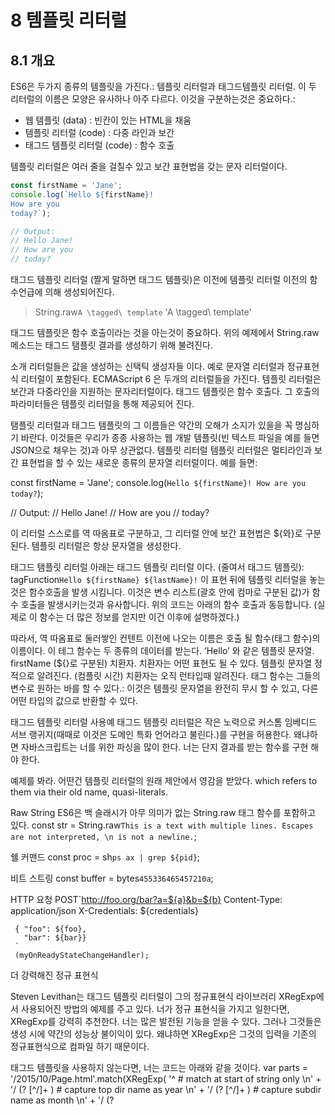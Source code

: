 # 8 템플릿 리터럴

## 8.1 개요
ES6은 두가지 종류의 템플릿을 가진다.: 템플릿 리터럴과 태그드템플릿 리터럴. 이 두 리터럴의 이름은 모양은 유사하나 아주 다르다. 이것을 구분하는것은 중요하다.:

* 웹 템플릿 (data) : 빈칸이 있는 HTML을 채움
* 템플릿 리터럴 (code) : 다중 라인과 보간
* 태그드 템플릿 리터럴 (code) : 함수 호출

템플릿  리터럴은 여러 줄을 걸칠수 있고 보간 표현법을 갖는 문자 리터럴이다.

```javascript
const firstName = 'Jane';
console.log(`Hello ${firstName}!
How are you
today?`);

// Output:
// Hello Jane!
// How are you
// today?
```

태그드 템플릿 리터럴 (짤게 말하면 태그드 템플릿)은 이전에 템플릿 리터럴 이전의 함수언급에 의해 생성되어진다.

> String.raw`A \tagged\ template`
'A \\tagged\\ template'

태그드 템플릿은 함수 호출이라는 것을 아는것이 중요하다. 위의 예제에서 String.raw 메소드는 태그드 탬플릿 결과를 생성하기 위해 불려진다.

소개
 리터럴들은 값을 생성하는 신택틱 생성자들 이다. 예로 문자열 리터럴과 정규표현식 리터럴이 포함된다. ECMAScript 6 은 두개의 리터럴들을 가진다.
템플릿 리터럴은 보간과 다중라인을 지원하는 문자리터럴이다.
태그드 템플릿은 함수 호출다. 그 호출의 파라미터들은 템플릿 리터럴을 통해 제공되어 진다.

탬플릿 리터럴과 태그드 템플릿의 그 이름들은 약간의 오해가 소지가 있을을 꼭 명심하기 바란다. 이것들은 우리가 종종 사용하는 웹 개발 템플릿(빈 텍스트 파일을 예를 들면 JSON으로 채우는 것)과 아무 상관없다.
템플릿 리터럴
템플릿 리터럴은 멀티라인과 보간 표현법을 할 수 있는 새로운 종류의 문자열 리터럴이다.
예를 들면:

const firstName = 'Jane';
console.log(`Hello ${firstName}!
How are you
today?`);

// Output:
// Hello Jane!
// How are you
// today?

이 리터럴 스스로를 역 따옴표로 구분하고, 그 리터럴 안에 보간 표현법은 ${와}로 구분된다. 템플릿 리터럴은 항상 문자열을 생성한다.

태그드 탬플릿 리터럴
아래는 태그드 템플릿 리터럴 이다. (줄여서 태그드 템플릿):
tagFunction`Hello ${firstName} ${lastName}!`
이 표현 뒤에 템플릿 리터럴을 놓는 것은 함수호출을 발생 시킴니다. 이것은 변수 리스트(괄호 안에 컴마로 구분된 값)가 함수 호출을 발생시키는것과 유사합니다. 위의 코드는 아래의 함수 호출과 동등합니다. (실제로 이 함수는 더 많은 정보를 얻지만 이건 이후에 설명하겠다.)

따라서, 역 따옴표로 둘러쌓인 컨텐트 이전에 나오는 이름은 호출 될 함수(태그 함수)의 이름이다. 이 테그 함수는 두 종류의 데이터를 받는다.
‘Hello’ 와 같은 템플릿 문자열.
firstName (${}로 구분된) 치환자. 치환자는 어떤 표현도 될 수 있다.
템플릿 문자열 정적으로 알려진다. (컴플릿 시간) 치환자는 오직 런타입때 알려진다. 태그 함수는 그들의 변수로 원하는 바를 할 수 있다.: 이것은 템플릿 문자열을 완전히 무시 할 수 있고, 다른 어떤 타입의 값으로 반환할 수 있다.

태그드 템플릿 리터럴 사용예
태그드 템플릿 리터럴은 작은 노력으로 커스톰 임베디드 서브 랭귀지(때때로 이것은 도메인 특화 언어라고 불린다.)를 구현을 허용한다. 왜냐하면 자바스크립트는 너를 위한 파싱을 많이 한다. 너는 단지 결과를 받는 함수를 구현 해야 한다.

예제를 봐라. 어떤건 템플릿 리터럴의 원래 제안에서 영감을 받았다. which refers to them via their old name, quasi-literals.

Raw String
ES6은 백 슬래시가 아무 의미가 없는 String.raw 태그 함수를 포함하고 있다.
const str = String.raw`This is a text
with multiple lines.
Escapes are not interpreted,
\n is not a newline.`;

쉘 커맨드
const proc = sh`ps ax | grep ${pid}`;

비트 스트링
const buffer = bytes`455336465457210a`;

HTTP 요청
POST`http://foo.org/bar?a=${a}&b=${b}
     Content-Type: application/json
     X-Credentials: ${credentials}

     { "foo": ${foo},
       "bar": ${bar}}
     `
     (myOnReadyStateChangeHandler);

더 강력해진 정규 표현식

Steven Levithan는 태그드 템플릿 리터럴이 그의 정규표현식 라이브러리 XRegExp에서 사용되어진 방법의 예제를 주고 있다.
너가 정규 표현식을 가지고 일한다면, XRegExp를 강력히 추천한다. 너는 많은 발전된 기능을 얻을 수 있다. 그러나 그것들은 생성 시에 약간의 성능상 불이익이 있다. 왜냐하면 XRegExp은 그것의 입력을 기존의 정규표현식으로 컴파일 하기 때문이다.

태그드 템플릿을 사용하지 않는다면, 너는 코드는 아래와 같을 것이다.
var parts = '/2015/10/Page.html'.match(XRegExp(
  '^ # match at start of string only \n' +
  '/ (?<year> [^/]+ ) # capture top dir name as year \n' +
  '/ (?<month> [^/]+ ) # capture subdir name as month \n' +
  '/ (?<title> [^/]+ ) # capture base name as title \n' +
  '\\.html? $ # .htm or .html file ext at end of path ', 'x'
));

console.log(parts.year); // 2015

우리는 XRegExp가 제공된 이름 있는 그룹(year, month, title)과x 플래그를 볼 수 있다.  그 플래그가 있으면 대부분의 화이트스페이스를 무시하고 주석을 삽입 할 수 있다.
문자열 리터럴이 여기서 잘 동작하지 않는 두가지 이유가 있다. 첫째는 우리는 모든 정규표현식은 문자열 리터럴의 특수문자 처리를 위한 백슬래쉬가 두번 쓴 정규표현식 형태를 사용해야 한다. 둘째로 다중 라인처리가 성가시다. 추가적인문자들 대신에 너는 아마도 라인 마지막에 백슬래쉬를 쓸 것이다. 그러나 그것들은 다루기 힘들고 너는 여전히  \n을 통해 새로운 라인을 나타내야 한다. 이 두가지 문제들로 태그드 템플릿을 사용해라.

var parts = '/2015/10/Page.html'.match(XRegExp.rx`
    ^ # match at start of string only
    / (?<year> [^/]+ ) # capture top dir name as year
    / (?<month> [^/]+ ) # capture subdir name as month
    / (?<title> [^/]+ ) # capture base name as title
    \.html? $ # .htm or .html file ext at end of path
`);

태그드 탬플릿은 또한 우리에게 ${v}을 통해 v값을 삽입할수 있게 한다. 나는 정규표현식 라이브러리에 문자열을 이스케이프 하고 정규표현식 축약어를 삽입하는 것을 기대하고 있다.

var str   = 'really?';
var regex = XRegExp.rx`(${str})*`;

이것은 아래에 해당 될 것이다.

var regex = XRegExp.rx`(really\?)*`;

쿼리 언어
예를 들면:
$`a.${className}[href=~'//${domain}/']`

이 돔 쿼리는 모든 a 태그와 css class 가 className이고, url이 주어진 domain인 것을 찾는다. 이 태그 함수 $는 인자들은 정확하게 이스케이프 하고, 문자열 연결 보다 더 안전한 접근을 보장한다.
React JSX를 통한 태그드 템플릿
페이스북 리엑트는 “사용자 인터페이스를 구축하는 자바스크립트 라이브러리” 이다. 이것은 추가적인 언어 확장인 JSX를 가진다. JSX는 너가 유저인터페이스를 위한 버추얼돔 트리를 만들 수 있게 한다. 이 확장은 너의 코드를 더 간결하게 하지만 이것은 비표준이고 다른 자바스크립트 생태계를 호환성을 파괴한다.
t7.js 라이브러리는 JSX와 다른 대안을 제공한다. t7 사용을 보자:
t7.module(function(t7) {
  function MyWidget(props) {
    return t7`
      <div>
        <span>I'm a widget ${ props.welcome }</span>
      </div>
    `;
  }

  t7.assign('Widget', MyWidget);

  t7`
    <div>
      <header>
        <Widget welcome="Hello world" />
      </header>
    </div>
  `;
});

“Why not Template Literals?”를 보면, 리엑트 팀은 왜 템플릿 리터럴을 사용하지 않은지에 대해 설명한다. 하나의 문제는 태그 템플릿안의 구성요소에 접근합니다. 예를 들면 위의 예제에서 MyWidget은 두번제 태그드 템플릿에 의해 접근 되어 진다. 하나의 자세한 방법은
<${MyWidget} welcome="Hello world" />
대신, t7.js는 t7.assign()을 통해 채워진 레지스트리를 사용한다. 이것은 여분의 설정을 요구하지만 템플릿 리터럴은 보기 좋고, 특히 시작과 닫는 태그가 그렇다.

페이스북 GraphQL
페이스북 Relay는 “데이터 주도 React 어플리케이션 구축을 위한 자바스크립트 프레임웍” 이다. 그 부분 중 하나는 GraphQL 질의어 이다. 이것의 쿼리는 템플릿 태그(Relay.QL)를 통해 생성될 수 있다. 예를 들면
 class TeaStore extends React.Component {
  render() {
    return <ul>
      {this.props.store.teas.map(
        tea => <Tea tea={tea} />
      )}
    </ul>;
  }
}
TeaStore = Relay.createContainer(TeaStore, {
  fragments: { // (A)
    store: () => Relay.QL`
      fragment on Store {
        teas { ${Tea.getFragment('tea')} },
      }
    `,
  },
});
이 쿼리는 fragments를 통해 생성되고 리액스 컴포넌트인 TeaStore에 붙착된다. 그 쿼리의 결과는 this.props.store에 들어간다.
여기 쿼리 수행 결과 데이터가 있다:
const STORE = {
  teas: [
    {name: 'Earl Grey Blue Star', steepingTime: 5},
    ···
  ],
};
텍스트 지역화 (L10N)
이 색션은 다른 언어와 다른 지역을 지원하는 텍스트 지역화에 대한 간단한 접근을 설명한다. (숫자, 시간등 포멧 방법) 주어진 메세지를 봐라
alert(msg`Welcome to ${siteName}, you are visitor
          number ${visitorNumber}:d!`);
태그 함수 msg는 아래와 같이 동작할 것이다.
첫째 리터럴 부분은 테이블에서 번역을 찾기위해 사용될 수 있는 문자열을 형성하기 위에 연결된다. 문자열을 찾는 예를 보자
'Welcome to {0}, you are visitor number {1}!'
독일어로 번역을 예를 들면
'Besucher Nr. {1}, willkommen bei {0}!'
영어 “번역” 거희 문자열 조회와 동일 하다.

둘째, 조회 결과는 치환을 표현하는데 사용된다. 왜냐하면 조회 결과는 치환의 순서를 재배열 할 수 있는색인을 포함하기 때문이다. 독일어로 하면 방문자 수가 싸이트 이름 보다 앞에 온다. 그 치환물들은 형성하는 방법은 :d와 같은 주석을 통해 영향을 미칠 수 있다. 그 주석은 visitorNumber를 위해 사용 되어진 지역 특화 수 구분자를 의미 하는 것 이다. 따라서 영어 결과는
Welcome to ACME Corp., you are visitor number 1,300!
독일어 결과는 
Besucher Nr. 1.300, willkommen bei ACME Corp.!

Text templating via untagged template literals
우리가 원하는 테이블안에 데이터를 표현된 HTML 생성을 말해 보자.
const data = [
    { first: '<Jane>', last: 'Bond' },
    { first: 'Lars', last: '<Croft>' },
];
const data = [
    { first: '<Jane>', last: 'Bond' },
    { first: 'Lars', last: '<Croft>' },
];
이전 설명에 따르면 템플릿 리터럴은 템플릿이 아니다. 그들은 즉시 실행 코드이고,  너가 데이터를 적용할 수 있는 빈칸이 있는 텍스트는 아니다. 이 뒷부분의 설명은 우리에서 어떻게 우리가 탬플릿 리터럴을 실제 템플릿으로 변할 수 있는 방법의 힌트를 준다. 이 것은 마치 함수의 모양처럼 보인다(data in text out). 자 템플릿 tmpl을 데이터를 문자열로 바꾸는 함수처럼 구현해 보자.
const tmpl = addrs => `
    <table>
    ${addrs.map(addr => `
        <tr><td>${addr.first}</td></tr>
        <tr><td>${addr.last}</td></tr>
    `).join('')}
    </table>
`;
console.log(tmpl(data));
// Output:
// <table>
//
//     <tr><td><Jane></td></tr>
//     <tr><td>Bond</td></tr>
//
//     <tr><td>Lars</td></tr>
//     <tr><td><Croft></td></tr>
//
// </table>
 바깥쪽 템플릿 리터럴은 <table> </table> 묶음을 제공한다. 안쪽, 우리는 문자열 배열의 결합을 통해 문자열로 처리된 자바스크립트 코드를 끼워 넣는다. 이 배열은 두 개의 테이블 열을 각 주소를 맴핑을 통해 생성된다. 일반 택스트 조각들 <Jane>과 <Croft>는 적절히 익스케이프 되지 않음을 주의하라. 다음 섹션에서 태그드 템플릿을 통한 방법을 설명한다.

내가 생성하는 코드에서 이 기술을 사용해야 합니까?
이것은 작은 템플릿 작업을 하기 유용하고 빠른 답이다. 큰 작업을 위해서는 너는 아마도 더 강력한 답 마치 Handlbars.js나 리액트에서 사용된 JSX 신택스를 원할지 모른다.

HTML 템플링을 위한 태그 함수
우리가 이전 섹션에 있는 HTML 템플릿에서 태그 템플릿을 사용하지 않는 것과 비교해 본다면, 테그 템플릿은 두 가지 이점이 있다.
만약 우리가 ${} 앞에 $문자를 붙인다면, 우리는 문자열을 이스케이프 할 수 있다. 이것은 이스케이프 처리가 필요한 문자를 포함하고 있는(<Jane>) 이름에 필요 하다.
그것은 우리를 위해 자동으로 배열을 join() 할 수 있다. 그래서 우리는 우리 스스로 그 메소드를 호출할 필요가 없다.
다음과 같은 템플릿 코드가 보인다. 태그 함수의 이름은 html:
const tmpl = addrs => html`
    <table>
    ${addrs.map(addr => html`
        <tr><td>$${addr.first}</td></tr>
        <tr><td>$${addr.last}</td></tr>
    `)}
    </table>
`;
const data = [
    { first: '<Jane>', last: 'Bond' },
    { first: 'Lars', last: '<Croft>' },
];
console.log(tmpl(data));
// Output:
// <table>
//
//     <tr><td>&lt;Jane&gt;</td></tr>
//     <tr><td>Bond</td></tr>
//
//     <tr><td>Lars</td></tr>
//     <tr><td>&lt;Croft&gt;</td></tr>
//
// </table>
꺽쇠안에 있는 Jane과 Croft는 익스케이프 되었고, 반면에 그것들을 둘러싸고 있는 tr과 td는 이스케이프 되지 않았음을 주목하라.

이 신택스 $${}는 반드시 이스케이스가 필요한 HTML 문자열을 위해 사용된다. 이것은 특별한 방법이 아니다. 이것은 단지 평범한 텍스트 $뒤에 치환자${}가 따라오는 것 이다. 그러므로 태그 함수는 텍스트 치환 전에 선행되기 때문에 어디서 이스케이프 할지 말지를 결정하는 검사를 갖는다.
html의 구현은 뒤에 보여진다.
..  
태그 함수 구현
아래 태그드 함수 리터럴:
tagFunction`lit1\n${subst1} lit2 ${subst2}`
이것은 이 리터럴에 의해 호출을 유발하는 간단한 버전이다.
tagFunction(['lit1\n',  ' lit2 ', ''], subst1, subst2)
정확한 함수 호출은 아래 같이 보인다
// Globally: add template object to per-realm template map
{
    // “Cooked” template strings: backslash is interpreted
    const templateObject = ['lit1\n',  ' lit2 ', ''];
    // “Raw” template strings: backslash is verbatim
    templateObject.raw   = ['lit1\\n', ' lit2 ', ''];

    // The Arrays with template strings are frozen
    Object.freeze(templateObject.raw);
    Object.freeze(templateObject);

    __templateMap__[716] = templateObject;
}

// In-place: invocation of tag function
tagFunction(__templateMap__[716], subst1, subst2)
태그 함수가 받는 두가지 입력 종류가 있다.
 템플릿 문자열: 첫번째 파라미터의 템플릿 객체. 이 객체는 변경불가한 스태틱 부분이다. 너는 “cooked” 템플릿 문자열(\n해석등 이스케이프)과 “raw” 템플릿 문자열(이스케이프 해석 되지 않은)을 얻는다.
치환물:  파라미터 뒤따라와서 전달되는 것. 치환물들은 ${}을 통해 템플릿 리터럴에 끼워진다. 치환물은 동적이고 그것들은 호출시 변경 될 수 있다.

템플릿 문자열의 수는 항상 치환물 더하기 일 이다. 만약 치환물이 리터럴의 제일 처음에 있으면, 빈 템플릿 문자열을 앞에 추가 한다. 만약 치환물이 마지막에 있다면 빈 템플릿 문자열을 뒤에 추가 한다.(위의 예제 처럼)
템플릿 객체의 기본 개념은 동일한 태그드 템플릿은 어려번 수행될 수 있다(예를 들면 루프나 함수안에서). 그 템플릿 객체는 태그 함수가 이전 호출으로 부터 데이터를 캐쉬하는것을 가능하게 한다. 이것은 불필요한 재 계산을 피하기 위해서 인풋소스 #1로 전달 받은 데이터를 객체로 변환한다. 캐싱은 영역(내 생각에는 브라우저 프래임) 별로 발생한다. 즉, site 호출과 영역 당 하나의 템플릿 객체가 있다.
다음은 String.raw를 재구현한 첫번째 예이다.
function raw(strs, ...substs) {
    let result = strs.raw[0];
    for (let [i,subst] of substs.entries()) {
        result += subst;
        result += strs.raw[i+1];
    }
    return result;
}
스펙에서의 태그드 템플릿 리터럴
태그드 템플릿 리터럴 섹션은 어떻게 그들이 함수 호출로 번역되는 지를 설명한다. 분리된 섹션은 어떻게 템플릿 리터럴이 인자들의 리스트로 변환되는지 설명한다. 템플릿 객체와 치환물

태그트 템플릿 리터럴안의 이스케이핑: cooked 대 raw
태그드 템플릿 리터럴 안에서 이스케이핑에 대한 더 많은 규칙이 있다. 왜냐하면 템플릿 문자열(역따옴표 안의 치환물을 제외한 텍스트 조각)는 두개의 cooked와 raw해석이 가능하다. 규칙들은:
cooked와 raw 해석 안에서 $ 기호 앞의 백 슬래시 ${ 치환물의 시작으로서 해석 되어 지는 것을 막는다. 
그러나 raw해석에서 모든 하나의 백슬래시는 언급 되어 진다. 심지어 이스케이프 치환물 일때도
태그 함수 describe는 우리에서 이것이 무슨의미인지 알려준다
function describe(tmplObj, ...substs) {
    console.log('Cooked:', intersperse(tmplObj, substs));
    console.log('Raw:   ', intersperse(tmplObj.raw, substs));
}
function intersperse(tmplStrs, substs) {
    // There is always at least one element in tmplStrs
    let result = tmplStrs[0];
    substs.forEach((subst, i) => {
        result += String(subst);
        result += tmplStrs[i+1];
    });
    return result;
}
자 이 태크 함수를 사용해보자(나는 이 함수 호출의 결과 중 undefined는 보여주지 않았다.)
 > describe`${3+3}`
Cooked: 6
Raw:    6

> describe`\${3+3}`
Cooked: ${3+3}
Raw:    \${3+3}

> describe`\\${3+3}`
Cooked: \6
Raw:    \\6

> describe`\\\${3+3}`
Cooked: \${3+3}
Raw:    \\\${3+3}

언제나 cooked 해석는 치환물을 가지고 있고 raw 해석 또한 그렇습니다. 그러나 raw 해석에서는 리터럴에 있는 모든 백슬래쉬가 나타난다. 만약 백슬래쉬가 ${에 앞선다면 그것은 치환을 막는다.
백슬래시의 다른 발생들은 아래와 유사하게 해석된다.
cooked 모드일때 백슬래시는 문자열 리터럴 처럼 다뤄진다.
raw 모드일때 백슬래시는 그대로 사용된다.
예를 들면
> `\n`
'\n'
> String.raw`\n`
'\\n'
백슬래시가 raw모드에서 효과를 같는 유일한 때는 이것이 치환물 앞에 나타났을때이다.
스팩에서 태그드 릴터럴 이스케이핑
템플릿 문법에 안에서, 템플릿 리터럴 안에서 $문자 뒤에 반드시 열린 중괄호가 없어야한다는 것을 볼 수 있다. 그러나 이스케이프된 $문자(\$)는 열린 괄호가 따라올 수 있다. 템플릿 리터럴의 문자들 해석 규칙은 분리된 센셕에서 설명하고 있다.

예제: HTML 템플릿 태그 함수 구현
나는 이전에 HTML템플링을 위한 태그 함수 html을 보였다.
const tmpl = addrs => html`
    <table>
    ${addrs.map(addr => html`
        <tr><td>$${addr.first}</td></tr>
        <tr><td>$${addr.last}</td></tr>
    `)}
    </table>
`;
const data = [
    { first: '<Jane>', last: 'Bond' },
    { first: 'Lars', last: '<Croft>' },
];
console.log(tmpl(data));
// Output:
// <table>
//
//     <tr><td>&lt;Jane&gt;</td></tr>
//     <tr><td>Bond</td></tr>
//
//     <tr><td>Lars</td></tr>
//     <tr><td>&lt;Croft&gt;</td></tr>
//
// </table>
이 $${} 문법은 HTML 이스케이프가 필요한 텍스트를 위해 사용된다. 이것은 특별한 방법이 아니다. 이것은 단지 치환물 ${} 앞에 있는 평범한 $를 문자 이다. 그러므로 이 태그 함수는 이스케이프 되는지 안되는지를 결정하기 위해서 치환물 앞에 텍스트 검사를 갖는다.
html 구현은 이것이다.
function html(templateObject, ...substs) {
    // Use raw template strings: we don’t want
    // backslashes (\n etc.) to be interpreted
    const raw = templateObject.raw;

    let result = '';

    substs.forEach((subst, i) => {
        // Retrieve the template string preceding
        // the current substitution
        const lit = raw[i];

        // In the example, map() returns an Array:
        // If substitution is an Array (and not a string),
        // we turn it into a string
        if (Array.isArray(subst)) {
            subst = subst.join('');
        }

        // If the substitution is preceded by a dollar sign,
        // we escape special characters in it
        if (lit.endsWith('$')) {
            subst = htmlEscape(subst);
            lit = lit.slice(0, -1);
        }
        result += lit;
        result += subst;
    });
    // Take care of last template string
    // (Never fails, because an empty tagged template
    // produces one template string, an empty string)
    result += raw[raw.length-1]; // (A)

    return result;
}
각 치환물은 항상 템플릿 문자열들에 의해 감싸여 있다. 만약 태그드 템플릿 리터럴에서 치환물로 끝나면 마지막 템플릿 문자열은 빈 문자열이다. 따라서 아래의 표현은 항상 참이다:
templateObject.length === substs.length + 1
이것이 바로 우리는 A줄에 마지막 템플릿 문자열을 붙이는 이유이다.
아래는 간단한 htmlEscape() 구현이다.
function htmlEscape(str) {
    return str.replace(/&/g, '&amp;') // first!
              .replace(/>/g, '&gt;')
              .replace(/</g, '&lt;')
              .replace(/"/g, '&quot;')
              .replace(/'/g, '&#39;')
              .replace(/`/g, '&#96;');
}
더 아이디어
너가 이 템플링 접근에서 할 수 있는게 더 있다.
이 접근은 HTML에 제한된게 아니다. 이것은 다른 종류의 텍스트에도 잘 동작한다. 명백하게 이스케이프하는 것은 반드시 적용되여야 할 것이다.
템플릿 안의  if-then-else(cond? then:else)는 삼항연산자 또는 로직적으로 또는 연산자를(||) 통해 할 수 있다.
$${addr.first ? addr.first : '(No first name)'}
$${addr.first || '(No first name)'}
만약 첫 줄 처음에 공백이 아닌 문자열로 정의하는 경우 각 행의 맨 앞의 공백의 일부는 다듬(trim)을 수 있다. 
Destructuring(풀어쓰기는) 사용될 수 있다.
${addrs.map(({first,last}) => html`
      <tr><td>$${first}</td></tr>
      <tr><td>$${last}</td></tr>
  `)}
예제: 정규표현식 조립
정규표현식 인스턴스를 만드는 두가지 방법
정적으로(컴파일 시에), 정규표현식 리터럴을 통해: /^abc$/i
동적으로(런타입 시에), RegExp 생성자를 통해: new RegExp(‘^abc$’,i)
만약 너가 후자를 사용한다면 그것은 너가 모든 재료가 사용 가능 하도록 런타입까지 기다릴 필요가 있기 때문이다. 너는 세가지 종류의 조각을 연결하여 정규표현식을 생성한다.
스태틱 문자열
동적 정규 표현식
동적 문자열
#3 특수 문자들 (점, 대괄호 등) 반드시 이스케이프 해야 한다. 반면에 #1과 #2 는 원래 그대로 사용되어야 한다. 정규표현식 태그 함수 regex는 이런 task를 도울 수 있다.
const INTEGER = /\d+/;
const decimalPoint = '.'; // locale-specific! E.g. ',' in Germany
const NUMBER = regex`${INTEGER}(${decimalPoint}${INTEGER})?`;
regex 이처럼 보인다.
function regex(tmplObj, ...substs) {
    // Static text: verbatim
    let regexText = tmplObj.raw[0];
    for ([i, subst] of substs.entries()) {
        if (subst instanceof RegExp) {
            // Dynamic regular expressions: verbatim
            regexText += String(subst);
        } else {
            // Other dynamic data: escaped
            regexText += quoteText(String(subst));
        }
        // Static text: verbatim
        regexText += tmplObj.raw[i+1];
    }
    return new RegExp(regexText);
}
function quoteText(text) {
    return text.replace(/[\\^$.*+?()[\]{}|=!<>:-]/g, '\\$&');
}
FAQ: 템플릿 리터럴과 태그드 템플릿 리터럴
어디서 템플릿 리터럴과 태그드 리터를은 유래되었는가?
템플릿 리터럴과 태그드 템플릿 리터럴은 E언어로 부터 차용되었다. 이 기능은 quasi literals이라 부른다.
매크로와 태그드 템플릿 리터럴은 무엇이 다른가?
매크로는 너에게 커스톰 신택스를 생성을 구현할수 있게 허용한다. 자바스크립트 같은 복잡한 언어에서 매크로를 제공하는 것은 어렵고 지속적으로 연구 중이다. (모질라의 sweet.js)
매크로는 태그드 템플릿 보다 하위 언어 구현할 때 더욱더 강력하지만 그것은 언어 토크화에 종속적이다. 그러므로 태그드 탬플릿은 보완적이다. 왜냐하면 그들은 문자열 콘텐츠에 특별화 하기 때문이다.
내가 외부소스로 부터 템플릿 리터럴을 가져올 수 있냐?
내가 `Hello ${name}`과 같은 템플릿 리터럴을 외부 소스로 부터 로드하는것을 원한다면?
너가 그렇게 한다면 너는 이 메가니즘을 악용 하고 있는것이라고 생각한다. 멋대로인 표현식을 포함하고 리터럴 일 수도 있는 템플릿 리터럴을 가정하면, 어떤곳으로 로딩하는 것은 표현식과 문자열 리터럴을 로딩하는 것과 유사하다.- 너는 eval()이나 다른 유사한것을 사용해야 한다.
예제로 돌아가서 이것은 너가 어떻게 해야 하는지 방법이다.
const str = '`Hello ${name}!`'; // external source

const func = new Function('name', str);

const name = 'Jane';
const result = func(name);

우리가 생성 시에 템플릿 리터럴 안에 선언되지 않은 모든 변수는 함수func의 파라미터가 되어야 한다. 대안적으로 너는 전체의 함수를 로드하고 그것을 eval 할 수 있다.
const str = '(name) => `Hello ${name}!`'; // external source

const func = eval.call(null, str); // indirect eval

const name = 'Jane';
const result = func(name);
왜 템플릿 리터럴의 구분자가 역따옴표인가?
역따옴표는 아스키 문자들 중 에 예나 지금이나 적게 사용하는 문자이다. 이 보간을 위한 시텍스 ${}는 사실상의 표준이다. (Unix shell, etc.)
한때 템플릿 리터럴은 템플릿 스트링으로 불렸나요?
이 템플릿 리터럴 용어는 ES6스팩의 생성 동안에 비교적 늦게 바뀌고 있다. 다음은 오래된 용어들이다.
템플리 스트링: 템플릿 리터럴의 오래된 이름
태그 템플릿 스트링: 태그드 템플릿 리터럴의 오래된 이름.
템플릿 핸들러: 태그 함수의 오래된 이름
리터럴 섹션: 템플릿 스트링의 오래된 이름(이 용어는 치환과 동일하게 유지)
